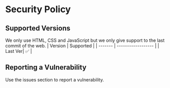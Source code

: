 # Security Policy

## Supported Versions

We only use HTML, CSS and JavaScript but we only give support to the last commit of the web.
| Version | Supported          |
| ------- | ------------------ |
| Last Ver| :white_check_mark: |

## Reporting a Vulnerability

Use the issues section to report a vulnerability.
